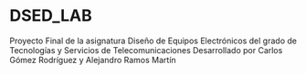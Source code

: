 # DSED_LAB
Proyecto Final de la asignatura Diseño de Equipos Electrónicos del grado de Tecnologías y Servicios de Telecomunicaciones
Desarrollado por Carlos Gómez Rodríguez y Alejandro Ramos Martín
